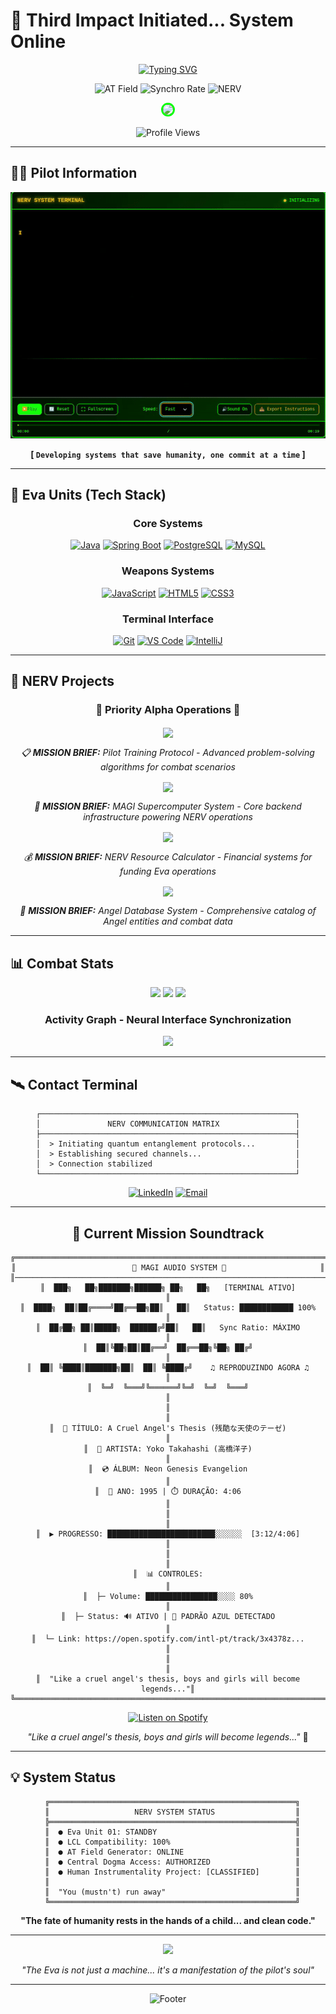 # 🚀 Third Impact Initiated... System Online

<div align="center">
  
[![Typing SVG](https://readme-typing-svg.demolab.com?font=JetBrains+Mono&size=25&duration=3000&pause=1000&color=800080&center=true&vCenter=true&multiline=true&width=600&height=100&lines=Third+Impact+Initiated...;AT+Field+Activated;Synchro+Rate%3A+100%25;Pilot+Adilson+Junior+Ready)](https://git.io/typing-svg)

![AT Field](https://img.shields.io/badge/AT_FIELD-ACTIVATED-00FF00?style=for-the-badge&logo=data:image/svg+xml;base64,PHN2ZyB3aWR0aD0iMjQiIGhlaWdodD0iMjQiIHZpZXdCb3g9IjAgMCAyNCAyNCIgZmlsbD0ibm9uZSIgeG1sbnM9Imh0dHA6Ly93d3cudzMub3JnLzIwMDAvc3ZnIj4KPHBvbHlnb24gcG9pbnRzPSIxMiwwIDIwLjQ4NTIsNi4wIDIwLjQ4NTIsMTggMTIsMjQgMy41MTQ4MiwxOCAzLjUxNDgyLDYiIGZpbGw9IiMwMEZGMDAiLz4KPC9zdmc+)
![Synchro Rate](https://img.shields.io/badge/SYNCHRO_RATE-100%25-FF0000?style=for-the-badge)
![NERV](https://img.shields.io/badge/NERV-CLASSIFIED-800080?style=for-the-badge&labelColor=000000)

<img src="https://github.com/adil-jr" width="150" style="border-radius: 50%; border: 3px solid #00FF00;"/>

![Profile Views](https://komarev.com/ghpvc/?username=adil-jr&color=800080&style=for-the-badge&label=TERMINAL+ACCESS)

</div>

---

## 👨‍💻 Pilot Information

<p align="center">
  <img src="./assets/pilot_information.gif" alt="Animated GIF" />
</p>

<div align="center">

**[ `Developing systems that save humanity, one commit at a time` ]**

</div>

---

## 🤖 Eva Units (Tech Stack)

<div align="center">

### Core Systems

[![Java](https://img.shields.io/badge/JAVA-007396?style=for-the-badge&logo=java&logoColor=white&labelColor=800080)](https://www.java.com/)
[![Spring Boot](https://img.shields.io/badge/SPRING_BOOT-6DB33F?style=for-the-badge&logo=spring-boot&logoColor=white&labelColor=800080)](https://spring.io/projects/spring-boot)
[![PostgreSQL](https://img.shields.io/badge/POSTGRESQL-336791?style=for-the-badge&logo=postgresql&logoColor=white&labelColor=800080)](https://www.postgresql.org/)
[![MySQL](https://img.shields.io/badge/MYSQL-4479A1?style=for-the-badge&logo=mysql&logoColor=white&labelColor=800080)](https://www.mysql.com/)

### Weapons Systems

[![JavaScript](https://img.shields.io/badge/JAVASCRIPT-F7DF1E?style=for-the-badge&logo=javascript&logoColor=black&labelColor=00FF00)](https://developer.mozilla.org/en-US/docs/Web/JavaScript)
[![HTML5](https://img.shields.io/badge/HTML5-E34F26?style=for-the-badge&logo=html5&logoColor=white&labelColor=FF0000)](https://developer.mozilla.org/en-US/docs/Web/HTML)
[![CSS3](https://img.shields.io/badge/CSS3-1572B6?style=for-the-badge&logo=css3&logoColor=white&labelColor=800080)](https://developer.mozilla.org/en-US/docs/Web/CSS)

### Terminal Interface

[![Git](https://img.shields.io/badge/GIT-F05032?style=for-the-badge&logo=git&logoColor=white&labelColor=000000)](https://git-scm.com/)
[![VS Code](https://img.shields.io/badge/VS_CODE-007ACC?style=for-the-badge&logo=visual-studio-code&logoColor=white&labelColor=800080)](https://code.visualstudio.com/)
[![IntelliJ](https://img.shields.io/badge/INTELLIJ-000000?style=for-the-badge&logo=intellij-idea&logoColor=white&labelColor=FF0000)](https://www.jetbrains.com/idea/)

</div>

---

## 🎯 NERV Projects

<div align="center">

### 🚨 **Priority Alpha Operations** 🚨

<a href="https://github.com/adil-jr/ProblemasJavaBeecrowd">
  <img align="center" src="https://github-readme-stats.vercel.app/api/pin/?username=adil-jr&repo=ProblemasJavaBeecrowd&theme=radical&bg_color=000000&title_color=800080&text_color=00FF00&icon_color=FF0000&border_color=800080" />
</a>

*📋 **MISSION BRIEF:** Pilot Training Protocol - Advanced problem-solving algorithms for combat scenarios*

<a href="https://github.com/adil-jr/rest-with-spring-boot-and-java">
  <img align="center" src="https://github-readme-stats.vercel.app/api/pin/?username=adil-jr&repo=rest-with-spring-boot-and-java&theme=radical&bg_color=000000&title_color=800080&text_color=00FF00&icon_color=FF0000&border_color=800080" />
</a>

*🧠 **MISSION BRIEF:** MAGI Supercomputer System - Core backend infrastructure powering NERV operations*

<a href="https://github.com/adil-jr/conversor-moedas-java">
  <img align="center" src="https://github-readme-stats.vercel.app/api/pin/?username=adil-jr&repo=conversor-moedas-java&theme=radical&bg_color=000000&title_color=800080&text_color=00FF00&icon_color=FF0000&border_color=800080" />
</a>

*💰 **MISSION BRIEF:** NERV Resource Calculator - Financial systems for funding Eva operations*

<a href="https://github.com/adil-jr/dslist">
  <img align="center" src="https://github-readme-stats.vercel.app/api/pin/?username=adil-jr&repo=dslist&theme=radical&bg_color=000000&title_color=800080&text_color=00FF00&icon_color=FF0000&border_color=800080" />
</a>

*👹 **MISSION BRIEF:** Angel Database System - Comprehensive catalog of Angel entities and combat data*

</div>

---

## 📊 Combat Stats

<div align="center">

<img height="180em" src="https://github-readme-stats.vercel.app/api?username=adil-jr&show_icons=true&theme=radical&bg_color=000000&title_color=800080&text_color=00FF00&icon_color=FF0000&border_color=800080&count_private=true&include_all_commits=true" />

<img height="180em" src="https://github-readme-stats.vercel.app/api/top-langs/?username=adil-jr&layout=compact&theme=radical&bg_color=000000&title_color=800080&text_color=00FF00&border_color=800080" />

<img src="https://github-readme-streak-stats.herokuapp.com/?user=adil-jr&theme=radical&background=000000&border=800080&stroke=00FF00&ring=FF0000&fire=FF0000&currStreakNum=00FF00&sideNums=00FF00&currStreakLabel=800080&sideLabels=800080&dates=FFFFFF" />

### Activity Graph - Neural Interface Synchronization

<img src="https://github-readme-activity-graph.vercel.app/graph?username=adil-jr&theme=tokyo-night&bg_color=000000&color=00FF00&line=800080&point=FF0000&area=true&hide_border=false&border_color=800080" />

</div>

---

## 🛰️ Contact Terminal

<div align="center">

```
┌─────────────────────────────────────────────────────────┐
│               NERV COMMUNICATION MATRIX                 │
├─────────────────────────────────────────────────────────┤
│  > Initiating quantum entanglement protocols...         │
│  > Establishing secured channels...                     │
│  > Connection stabilized                                │
└─────────────────────────────────────────────────────────┘
```

[![LinkedIn](https://img.shields.io/badge/LINKEDIN-0077B5?style=for-the-badge&logo=linkedin&logoColor=white&labelColor=800080)](https://linkedin.com/in/adil-jr)
[![Email](https://img.shields.io/badge/EMAIL-D14836?style=for-the-badge&logo=gmail&logoColor=white&labelColor=FF0000)](mailto:adil.jr@outlook.com)

</div>

---

<div align="center">

## 🎵 Current Mission Soundtrack

```
╔══════════════════════════════════════════════════════════════════════╗
║                          🎵 MAGI AUDIO SYSTEM 🎵                     ║
║──────────────────────────────────────────────────────────────────────║
║  ███╗   ██╗███████╗██████╗ ██╗   ██╗   [TERMINAL ATIVO]              ║
║  ████╗  ██║██╔════╝██╔══██╗██║   ██║   Status: ████████████ 100%     ║
║  ██╔██╗ ██║█████╗  ██████╔╝██║   ██║   Sync Ratio: MÁXIMO            ║
║  ██║╚██╗██║██╔══╝  ██╔══██╗╚██╗ ██╔╝                                 ║
║  ██║ ╚████║███████╗██║  ██║ ╚████╔╝    ♫ REPRODUZINDO AGORA ♫        ║
║  ╚═╝  ╚═══╝╚══════╝╚═╝  ╚═╝  ╚═══╝                                   ║
║                                                                      ║
║  🎼 TÍTULO: A Cruel Angel's Thesis (残酷な天使のテーゼ)                 ║
║  🎤 ARTISTA: Yoko Takahashi (高橋洋子)                                ║
║  💿 ÁLBUM: Neon Genesis Evangelion                                   ║
║  📅 ANO: 1995 | ⏱️ DURAÇÃO: 4:06                                     ║
║                                                                      ║
║  ▶️ PROGRESSO: ████████████████████████░░░░░░  [3:12/4:06]           ║
║                                                                      ║
║  📊 CONTROLES:                                                       ║
║  ├─ Volume: ████████████████░░░░ 80%                                 ║
║  ├─ Status: 🔊 ATIVO | 🎯 PADRÃO AZUL DETECTADO                      ║
║  └─ Link: https://open.spotify.com/intl-pt/track/3x4378z...          ║
║                                                                      ║
║  "Like a cruel angel's thesis, boys and girls will become legends..."║
╚══════════════════════════════════════════════════════════════════════╝
```

[![Listen on Spotify](https://img.shields.io/badge/Listen_on_Spotify-1DB954?style=for-the-badge&logo=spotify&logoColor=white)](https://open.spotify.com/intl-pt/track/3x4378ztiLvFmm2nuzEI0C?si=b3692bc141114edc)

*"Like a cruel angel's thesis, boys and girls will become legends..."* 🎼

</div>


---

## 💡 System Status

<div align="center">

```
  ╔═══════════════════════════════════════════════════════╗
  ║                   NERV SYSTEM STATUS                  ║
  ╠═══════════════════════════════════════════════════════╣
  ║  ● Eva Unit 01: STANDBY                               ║
  ║  ● LCL Compatibility: 100%                            ║
  ║  ● AT Field Generator: ONLINE                         ║
  ║  ● Central Dogma Access: AUTHORIZED                   ║
  ║  ● Human Instrumentality Project: [CLASSIFIED]        ║
  ║                                                       ║
  ║  "You (mustn't) run away"                             ║
  ╚═══════════════════════════════════════════════════════╝
```

**"The fate of humanity rests in the hands of a child... and clean code."**

</div>

---

<div align="center">



<img src="https://media1.giphy.com/media/v1.Y2lkPTc5MGI3NjExNzdkMzNhemF0cm9sa3cwazI1azc4djJzY3dhaWZzdXh2aDlma2kzdyZlcD12MV9pbnRlcm5hbF9naWZfYnlfaWQmY3Q9Zw/de2Bd0zXO07EIxwLj8/giphy.gif" width="200"/>

*"The Eva is not just a machine... it's a manifestation of the pilot's soul"*

---

![Footer](https://capsule-render.vercel.app/api?type=waving&color=800080&height=100&section=footer&fontSize=30&fontColor=00FF00&animation=fadeIn)

</div>